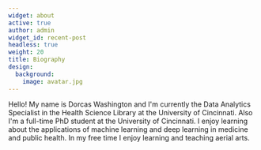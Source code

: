 ```yaml
---
widget: about
active: true
author: admin
widget_id: recent-post
headless: true
weight: 20
title: Biography
design:
  background:
    image: avatar.jpg
---
```

Hello! My name is Dorcas Washington and I'm currently the Data Analytics Specialist in the Health Science Library at the University of Cincinnati. Also I'm a full-time PhD student at the University of Cincinnati. I enjoy learning about the applications of machine learning and deep learning in medicine and public health. In my free time I enjoy learning and teaching aerial arts.